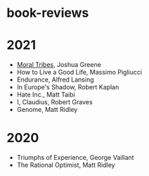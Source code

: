 # book-reviews



# 2021

* [Moral Tribes](./reviews/moral_tribes.md), Joshua Greene
* How to Live a Good Life, Massimo Pigliucci
* Endurance, Alfred Lansing
* In Europe's Shadow, Robert Kaplan
* Hate Inc., Matt Taibi
* I, Claudius, Robert Graves
* Genome, Matt Ridley


# 2020

* Triumphs of Experience, George Vaillant
* The Rational Optimist, Matt Ridley
